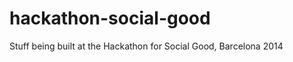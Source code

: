 hackathon-social-good
=====================

Stuff being built at the Hackathon for Social Good, Barcelona 2014
